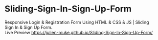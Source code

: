 # Sliding-Sign-In-Sign-Up-Form
Responsive Login &amp; Registration Form Using HTML &amp; CSS &amp; JS | Sliding Sign In &amp; Sign Up Form.<br>
Live Preview https://julien-muke.github.io/Sliding-Sign-In-Sign-Up-Form/
